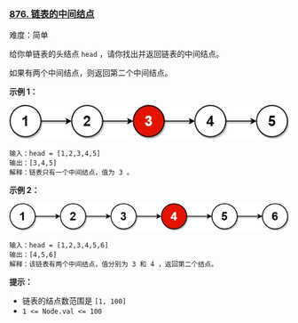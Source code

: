 ### [876\. 链表的中间结点](https://leetcode.cn/problems/middle-of-the-linked-list/)

难度：简单

给你单链表的头结点 `head` ，请你找出并返回链表的中间结点。

如果有两个中间结点，则返回第二个中间结点。

**示例 1：**

![](./assets/img/Question0876_01.jpg)

```
输入：head = [1,2,3,4,5]
输出：[3,4,5]
解释：链表只有一个中间结点，值为 3 。
```

**示例 2：**

![](./assets/img/Question0876_02.jpg)

```
输入：head = [1,2,3,4,5,6]
输出：[4,5,6]
解释：该链表有两个中间结点，值分别为 3 和 4 ，返回第二个结点。
```

**提示：**

-   链表的结点数范围是 `[1, 100]`
-   `1 <= Node.val <= 100`
